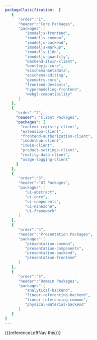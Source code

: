 ```yaml
---
packageClassification:  [
   {
      "order":"1",
      "header":"Core Packages",
      "packages":[
         "imodeljs-frontend",
         "imodeljs-common",
         "imodeljs-backend",
         "imodeljs-markup",
         "imodeljs-i18n",
         "imodeljs-quantity",
         "backend-itwin-client",
         "bentleyjs-core",
         "ecschema-metadata",
         "ecschema-editing",
         "geometry-core",
         "frontend-devtools",
         "hypermodeling-frontend",
         "webgl-compatibility"
      ]
   },
   {
     "order":"2",
     "header": "Client Packages",
     "packages": [
       "context-registry-client",
       "extension-client",
       "frontend-authorization-client",
       "imodelhub-client",
       "itwin-client",
       "product-settings-client",
       "reality-data-client",
       "usage-logging-client"
     ]
   },
   {
      "order":"3",
      "header":"UI Packages",
      "packages":[
         "ui-abstract",
         "ui-core",
         "ui-components",
         "ui-ninezone",
         "ui-framework"
      ]
   },
   {
      "order":"4",
      "header":"Presentation Packages",
      "packages":[
         "presentation-common",
         "presentation-components",
         "presentation-backend",
         "presentation-frontend"
      ]
   },
   {
      "order":"5",
      "header":"Domain Packages",
      "packages":[
         "analytical-backend",
         "linear-referencing-backend",
         "linear-referencing-common",
         "physical-material-backend"
      ]
   }
]
---
```


<div>
    {{{referenceLeftNav this}}}
</div>
